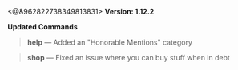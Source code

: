 <@&962822738349813831> **Version: 1.12.2**

__**Updated Commands**__

> **help**
— Added an "Honorable Mentions" category

> **shop**
— Fixed an issue where you can buy stuff when in debt